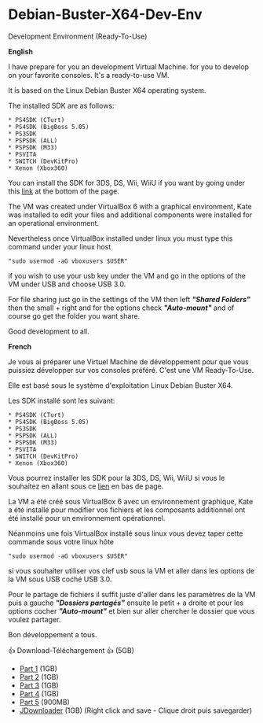 # Debian-Buster-X64-Dev-Env
Development Environment (Ready-To-Use)

**English**

I have prepare for you an development Virtual Machine. for you to develop on your favorite consoles. It's a ready-to-use VM.

It is based on the Linux Debian Buster X64 operating system.

The installed SDK are as follows:
```
* PS4SDK (CTurt)
* PS4SDK (BigBoss 5.05)
* PS3SDK
* PSPSDK (ALL)
* PSPSDK (M33)
* PSVITA
* SWITCH (DevKitPro)
* Xenon (Xbox360)
```
You can install the SDK for 3DS, DS, Wii, WiiU if you want by going under this [link](https://devkitpro.org/wiki/devkitPro_pacman) at the bottom of the page.

The VM was created under VirtualBox 6 with a graphical environment, Kate was installed to edit your files 
and additional components were installed for an operational environment.

Nevertheless once VirtualBox installed under linux you must type this command under your linux host
```
"sudo usermod -aG vboxusers $USER"
```
if you wish to use your usb key under the VM and go in the options of the VM under USB and choose USB 3.0.

For file sharing just go in the settings of the VM then left ***"Shared Folders"*** then the small + right 
and for the options check ***"Auto-mount"*** and of course go get the folder you want share.

Good development to all.

**French**

Je vous ai préparer une Virtuel Machine de développement pour que vous puissiez développer sur vos consoles préféré. C'est une VM Ready-To-Use.

Elle est basé sous le système d'exploitation Linux Debian Buster X64.

Les SDK installé sont les suivant:
```
* PS4SDK (CTurt)
* PS4SDK (BigBoss 5.05)
* PS3SDK
* PSPSDK (ALL)
* PSPSDK (M33)
* PSVITA
* SWITCH (DevKitPro)
* Xenon (Xbox360)
```
Vous pourrez installer les SDK pour la 3DS, DS, Wii, WiiU si vous le souhaitez en allant sous ce [lien](https://devkitpro.org/wiki/devkitPro_pacman) en bas de page.

La VM a été créé sous VirtualBox 6 avec un environnement graphique, Kate a été installé pour modifier vos fichiers et les composants additionnel ont été installé pour un environnement opérationnel.

Néanmoins une fois VirtualBox installé sous linux vous devez taper cette commande sous votre linux hôte
```
"sudo usermod -aG vboxusers $USER"
```
si vous souhaiter utiliser vos clef usb sous la VM et aller dans les options de la VM sous USB coché USB 3.0.

Pour le partage de fichiers il suffit juste d'aller dans les paramètres de la VM puis a gauche ***"Dossiers partagés"*** ensuite le petit + a droite et pour les options cocher ***"Auto-mount"*** et bien sur aller chercher le dossier que vous voulez partager.

Bon développement a tous.

:+1: Download-Téléchargement :+1: (5GB)

* [Part 1](https://uptobox.com/fcnnqyfp8iqx) (1GB)
* [Part 2](https://uptobox.com/rde9jy8xkd9w) (1GB)
* [Part 3](https://uptobox.com/qxppcpyj5wj7) (1GB)
* [Part 4](https://uptobox.com/yvgxt7kzsntv) (1GB)
* [Part 5](https://uptobox.com/tip0gz19hr2d) (900MB)
* [JDownloader](http://www.modconsoles.fr/saves/Debian-Buster-Dev_X64.dlc) (1GB) (Right click and save - Clique droit puis savegarder)
